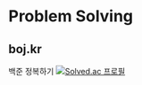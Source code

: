 # Problem Solving

## boj.kr
백준 정복하기
[![Solved.ac
프로필](http://mazassumnida.wtf/api/v2/generate_badge?boj=ykdy3951)](https://solved.ac/ykdy3951)
